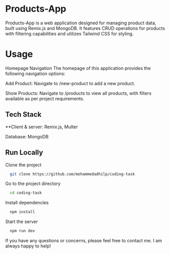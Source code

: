 # Products-App

Products-App is a web application designed for managing product data, built using Remix.js and MongoDB. It features CRUD operations for products with filtering capabilities and utilizes Tailwind CSS for styling.

# Usage

Homepage Navigation
The homepage of this application provides the following navigation options:



Add Product: Navigate to /new-product to add a new product.

Show Products: Navigate to /products to view all products, with filters available as per project requirements.

## Tech Stack

**Client & server: Remix.js, Multer

Database: MongoDB




## Run Locally

Clone the project

```bash
  git clone https://github.com/mohammedadhilp/coding-task
```

Go to the project directory

```bash
  cd coding-task
```

Install dependencies

```bash
  npm install
```

Start the server

```bash
  npm run dev
```



If you have any questions or concerns, please feel free to contact me. I am always happy to help!
